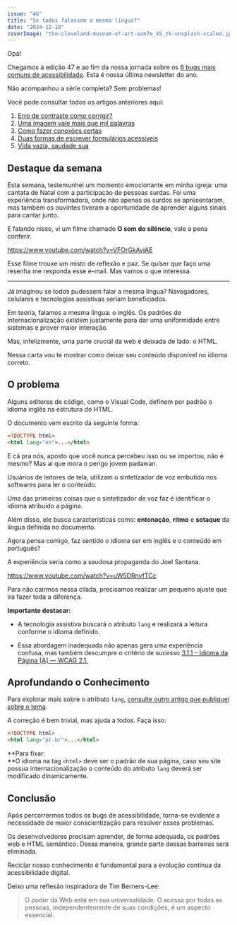 ```yaml
---
issue: "46"
title: "Se todos falassem a mesma língua?"
date: "2024-12-18"
coverImage: "the-cleveland-museum-of-art-axm7m_45_zk-unsplash-scaled.jpg"
---
```


Opa!

Chegamos à edição 47 e ao fim da nossa jornada sobre os [6 bugs mais comuns de acessibilidade](https://brunopulis.com/6-maiores-erros-de-acessibilidade-digital/). Esta é nossa última newsletter do ano.

Não acompanhou a série completa? Sem problemas!

Você pode consultar todos os artigos anteriores aqui:

1. [Erro de contraste como corrigir?](https://brunopulis.com/letters/erro-de-contraste-como-corrigir/)
2. [Uma imagem vale mais que mil palavras](https://brunopulis.com/letters/como-texto-alternativo-pode-ajudar/)
3. [Como fazer conexões certas](https://brunopulis.com/letters/conexoes-certas/)
4. [Duas formas de escrever formulários acessíveis](https://brunopulis.com/letters/2-formas-de-escrever-formularios-acessiveis/)
5. [Vida vazia, saudade sua](https://brunopulis.com/letters/vida-vazia-saudade-sua/)

## Destaque da semana

Esta semana, testemunhei um momento emocionante em minha igreja: uma cantata de Natal com a participação de pessoas surdas. Foi uma experiência transformadora, onde não apenas os surdos se apresentaram, mas também os ouvintes tiveram a oportunidade de aprender alguns sinais para cantar junto.

E falando nisso, vi um filme chamado **O som do silêncio**, vale a pena conferir.

https://www.youtube.com/watch?v=VFOrGkAvjAE

Esse filme trouxe um misto de reflexão e paz. Se quiser que faço uma resenha me responda esse e-mail. Mas vamos o que interessa.

* * *

Já imaginou se todos pudessem falar a mesma língua? Navegadores, celulares e tecnologias assistivas seriam beneficiados.

Em teoria, falamos a mesma língua: o inglês. Os padrões de internacionalização existem justamente para dar uma uniformidade entre sistemas e prover maior interação.

Mas, infelizmente, uma parte crucial da web é deixada de lado: o HTML.

Nessa carta vou te mostrar como deixar seu conteúdo disponível no idioma correto.

## O problema

Alguns editores de código, como o Visual Code, definem por padrão o idioma inglês na estrutura do HTML.

O documento vem escrito da seguinte forma:

```html
<!DOCTYPE html>
<html lang="en">...</html>
```

E cá pra nós, aposto que você nunca percebeu isso ou se importou, não é mesmo? Mas ai que mora o perigo jovem padawan.

Usuários de leitores de tela, utilizam o sintetizador de voz embutido nos softwares para ler o conteúdo.

Uma das primeiras coisas que o sintetizador de voz faz é identificar o idioma atribuído a página.

Além disso, ele busca características como: **entonação**, **ritmo** e **sotaque** da língua definida no documento.

Agora pensa comigo, faz sentido o idioma ser em inglês e o conteúdo em português?

A experiência seria como a saudosa propaganda do Joel Santana.

https://www.youtube.com/watch?v=uW5DRnyfTCc

Para não cairmos nessa cilada, precisamos realizar um pequeno ajuste que irá fazer toda a diferença.

**Importante destacar:**

- A tecnologia assistiva buscará o atributo `lang` e realizará a leitura conforme o idioma definido.

- Essa abordagem inadequada não apenas gera uma experiência confusa, mas também descumpre o critério de sucesso [3.1.1 – Idioma da Página \[A\] — WCAG 2.1.](https://www.w3.org/WAI/WCAG21/Understanding/language-of-page.html)

## **Aprofundando o Conhecimento**

Para explorar mais sobre o atributo `lang`, [consulte outro artigo que publiquei sobre o tema](https://brunopulis.com/usando-o-atributo-lang-corretamente/).

A correção é bem trivial, mas ajuda a todos. Faça isso:

```html
<!DOCTYPE html>
<html lang="pt-br">...</html>
```

**Para fixar:  
**O idioma na tag `<html>` deve ser o padrão de sua página, caso seu site possua internacionalização o conteúdo do atributo `lang` deverá ser modificado dinamicamente.

## **Conclusão**

Após percorrermos todos os bugs de acessibilidade, torna-se evidente a necessidade de maior conscientização para resolver esses problemas.

Os desenvolvedores precisam aprender, de forma adequada, os padrões web e HTML semântico. Dessa maneira, grande parte dessas barreiras será eliminada.

Reciclar nosso conhecimento é fundamental para a evolução contínua da acessibilidade digital.

Deixo uma reflexão inspiradora de Tim Berners-Lee:

> O poder da Web está em sua universalidade. O acesso por todas as pessoas, independentemente de suas condições, é um aspecto essencial.
